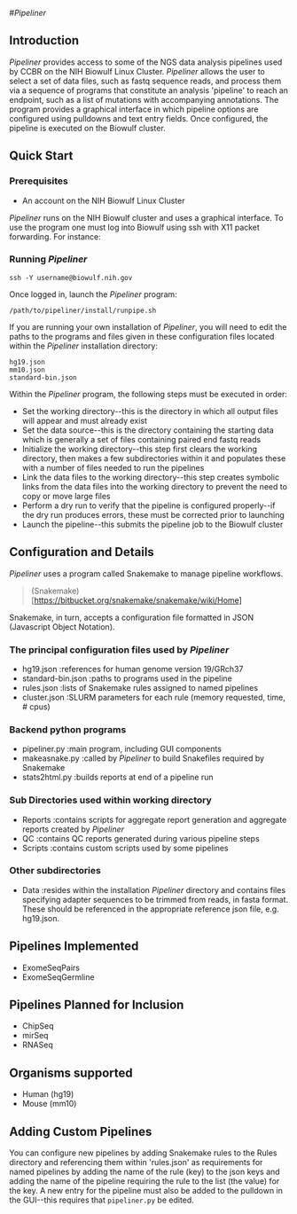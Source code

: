 #*Pipeliner*

## Introduction

*Pipeliner* provides access to some of the NGS data analysis pipelines used by CCBR on the NIH Biowulf Linux Cluster. *Pipeliner* allows the user to select a set of data files, such as fastq sequence reads, and process them via a sequence of programs that constitute an analysis 'pipeline' to reach an endpoint, such as a list of mutations with accompanying annotations.  The program provides a graphical interface in which pipeline options are configured using pulldowns and text entry fields.  Once configured, the pipeline is executed on the Biowulf cluster.
  
## Quick Start

### Prerequisites

* An account on the NIH Biowulf Linux Cluster 


*Pipeliner* runs on the NIH Biowulf cluster and uses a graphical interface. To use the program one must log into Biowulf using ssh with X11 packet forwarding.  For instance:

### Running *Pipeliner*

```
ssh -Y username@biowulf.nih.gov
```

Once logged in, launch the *Pipeliner* program:

```
/path/to/pipeliner/install/runpipe.sh
```

If you are running your own installation of *Pipeliner*, you will need to edit the paths to the programs and files given in these configuration files located within the *Pipeliner* installation directory:

```
hg19.json
mm10.json
standard-bin.json
```

Within the *Pipeliner* program, the following steps must be executed in order:

* Set the working directory--this is the directory in which all output files will appear and must already exist
* Set the data source--this is the directory containing the starting data which is generally a set of files containing paired end fastq reads
* Initialize the working directory--this step first clears the working directory, then makes a few subdirectories within it and populates these with a number of files needed to run the pipelines
* Link the data files to the working directory--this step creates symbolic links from the data files into the working directory to prevent the need to copy or move large files
* Perform a dry run to verify that the pipeline is configured properly--if the dry run produces errors, these must be corrected prior to launching
* Launch the pipeline--this submits the pipeline job to the Biowulf cluster


## Configuration and Details

*Pipeliner* uses a program called Snakemake to manage pipeline workflows.

>(Snakemake)[https://bitbucket.org/snakemake/snakemake/wiki/Home]

Snakemake, in turn, accepts a configuration file formatted in JSON (Javascript Object Notation). 

### The principal configuration files used by *Pipeliner*

- hg19.json :references for human genome version 19/GRch37
- standard-bin.json :paths to programs used in the pipeline
- rules.json :lists of Snakemake rules assigned to named pipelines
- cluster.json :SLURM parameters for each rule (memory requested, time, # cpus)

### Backend python programs

- pipeliner.py :main program, including GUI components
- makeasnake.py :called by *Pipeliner* to build Snakefiles required by Snakemake
- stats2html.py :builds reports at end of a pipeline run

### Sub Directories used within working directory

- Reports :contains scripts for aggregate report generation and aggregate reports created by *Pipeliner*
- QC :contains QC reports generated during various pipeline steps
- Scripts :contains custom scripts used by some pipelines

### Other subdirectories

- Data :resides within the installation *Pipeliner* directory and contains files specifying adapter sequences to be trimmed from reads, in fasta format.  These should be referenced in the appropriate reference json file, e.g. hg19.json.


## Pipelines Implemented

- ExomeSeqPairs
- ExomeSeqGermline

## Pipelines Planned for Inclusion

- ChipSeq
- mirSeq
- RNASeq

## Organisms supported

- Human (hg19)
- Mouse (mm10)

## Adding Custom Pipelines

You can configure new pipelines by adding Snakemake rules to the Rules directory and referencing them within 'rules.json' as requirements for named pipelines by adding the name of the rule (key) to the json keys and adding the name of the pipeline requiring the rule to the list (the value) for the key.  A new entry for the pipeline must also be added to the pulldown in the GUI--this requires that `pipeliner.py` be edited.







